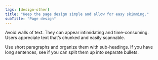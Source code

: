```yaml
---
tags: [design-other]
title: "Keep the page design simple and allow for easy skimming."
subTitle: "Page design"
---
```


Avoid walls of text. They can appear intimidating and time-consuming. Users appreciate text that’s chunked and easily scannable.

Use short paragraphs and organize them with sub-headings. If you have long sentences, see if you can split them up into separate bullets.
